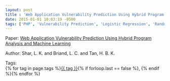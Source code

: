 ```yaml
---
layout: post
title : 'Web Application Vulnerability Prediction Using Hybrid Program Analysis and Machine Learning'
date: 2015-01-01 10:03:19 -0500
tags: ['PHP', 'Vulnerability Prediction', 'Logistic Regression', 'Random Forest', 'CoForest', 'System Dependence Graph (SDG)']
---
```

Paper: [Web Application Vulnerability Prediction Using Hybrid Program Analysis and Machine Learning](https://ieeexplore.ieee.org/stamp/stamp.jsp?arnumber=6963442)

Author: Shar, L. K. and Briand, L. C. and Tan, H. B. K.




 Tags:  
        <span>{% for tag in page.tags %}<a href="/tags/#{{ tag | slugify }}">{{ tag }}</a>{% if forloop.last == false %}, {% endif %}{% endfor %}</span>
